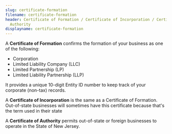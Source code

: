 ```yaml
---
slug: certificate-formation
filename: certificate-formation
header: Certificate of Formation / Certificate of Incorporation / Certificate of
  Authority
displayname: certificate-formation
---
```


A **Certificate of Formation** confirms the formation of your business as one of the following:
* Corporation
* Limited Liability Company (LLC)
* Limited Partnership (LP)
* Limited Liability Partnership (LLP) 

It provides a unique 10-digit Entity ID number to keep track of your corporate (non-tax) records.

A **Certificate of Incorporation** is the same as a Certificate of Formation. Out-of-state businesses will sometimes have this certificate because that's the term used in their state


A **Certificate of Authority** permits out-of-state or foreign businesses to operate in the State of New Jersey.
